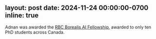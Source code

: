 layout: post
date: 2024-11-24 00:00:00-0700
inline: true
---
Adnan was awarded the [RBC Borealis AI Fellowship](https://rbcborealis.com/news/celebrating-the-future-of-ai-meet-our-new-fellows/), awarded to only ten PhD students across Canada.
